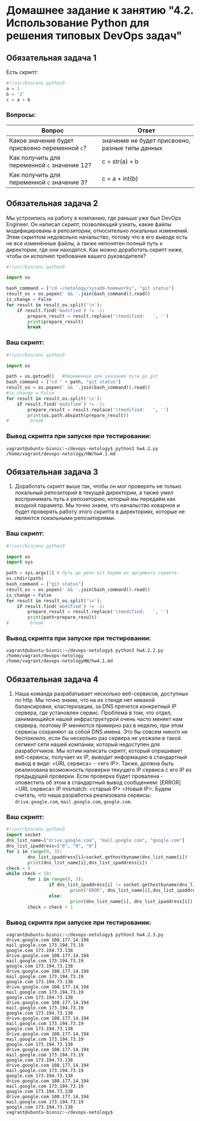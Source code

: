 # Домашнее задание к занятию "4.2. Использование Python для решения типовых DevOps задач"

## Обязательная задача 1

Есть скрипт:
```python
#!/usr/bin/env python3
a = 1
b = '2'
c = a + b
```

### Вопросы:
| Вопрос  | Ответ |
| ------------- | ------------- |
| Какое значение будет присвоено переменной `c`?  | значение не будет присвоено, разные типы данных  |
| Как получить для переменной `c` значение 12?  | c = str(a) + b  |
| Как получить для переменной `c` значение 3?  | c = a + int(b)  |

## Обязательная задача 2
Мы устроились на работу в компанию, где раньше уже был DevOps Engineer. Он написал скрипт, позволяющий узнать, какие файлы модифицированы в репозитории, относительно локальных изменений. Этим скриптом недовольно начальство, потому что в его выводе есть не все изменённые файлы, а также непонятен полный путь к директории, где они находятся. Как можно доработать скрипт ниже, чтобы он исполнял требования вашего руководителя?

```python
#!/usr/bin/env python3

import os

bash_command = ["cd ~/netology/sysadm-homeworks", "git status"]
result_os = os.popen(' && '.join(bash_command)).read()
is_change = False
for result in result_os.split('\n'):
    if result.find('modified') != -1:
        prepare_result = result.replace('\tmodified:   ', '')
        print(prepare_result)
        break
```

### Ваш скрипт:

```python
#!/usr/bin/env python3

import os

path = os.getcwd()   #Переменная для указания пути до git
bash_command = ["cd " + path, "git status"]
result_os = os.popen(' && '.join(bash_command)).read()
#is_change = False
for result in result_os.split('\n'):
    if result.find('modified') != -1:
        prepare_result = result.replace('\tmodified:   ', '')
        print(os.path.abspath(prepare_result))
#        break
```

### Вывод скрипта при запуске при тестировании:
```
vagrant@ubuntu-bionic:~/devops-netology$ python3 hw4.2.py
/home/vagrant/devops-netology/HW/hw4.1.md
```

## Обязательная задача 3
1. Доработать скрипт выше так, чтобы он мог проверять не только локальный репозиторий в текущей директории, а также умел воспринимать путь к репозиторию, который мы передаём как входной параметр. Мы точно знаем, что начальство коварное и будет проверять работу этого скрипта в директориях, которые не являются локальными репозиториями.

### Ваш скрипт:
```python
#!/usr/bin/env python3

import os
import sys

path = sys.argv[1] # Путь до репо Git берём из аргумента скрипта
os.chdir(path)
bash_command = ["git status"]
result_os = os.popen(' && '.join(bash_command)).read()
is_change = False
for result in result_os.split('\n'):
    if result.find('modified') != -1:
        prepare_result = result.replace('\tmodified:   ', '')
        print(path+prepare_result)
#        break
```

### Вывод скрипта при запуске при тестировании:
```
vagrant@ubuntu-bionic:~/devops-netology$ python3 hw4.2.2.py /home/vagrant/devops-netology
/home/vagrant/devops-netologyHW/hw4.1.md
```

## Обязательная задача 4
1. Наша команда разрабатывает несколько веб-сервисов, доступных по http. Мы точно знаем, что на их стенде нет никакой балансировки, кластеризации, за DNS прячется конкретный IP сервера, где установлен сервис. Проблема в том, что отдел, занимающийся нашей инфраструктурой очень часто меняет нам сервера, поэтому IP меняются примерно раз в неделю, при этом сервисы сохраняют за собой DNS имена. Это бы совсем никого не беспокоило, если бы несколько раз сервера не уезжали в такой сегмент сети нашей компании, который недоступен для разработчиков. Мы хотим написать скрипт, который опрашивает веб-сервисы, получает их IP, выводит информацию в стандартный вывод в виде: <URL сервиса> - <его IP>. Также, должна быть реализована возможность проверки текущего IP сервиса c его IP из предыдущей проверки. Если проверка будет провалена - оповестить об этом в стандартный вывод сообщением: [ERROR] <URL сервиса> IP mismatch: <старый IP> <Новый IP>. Будем считать, что наша разработка реализовала сервисы: `drive.google.com`, `mail.google.com`, `google.com`.

### Ваш скрипт:
```python
#!/usr/bin/env python3
import socket
dns_list_name=["drive.google.com", "mail.google.com", "google.com"]
dns_list_ipaddress=["0", "0", "0"]
for i in range(0, 3):
        dns_list_ipaddress[i]=socket.gethostbyname(dns_list_name[i])
        print(dns_list_name[i],dns_list_ipaddress[i])
check = 0
while check < 10:
        for i in range(0, 3):
                if dns_list_ipaddress[i] != socket.gethostbyname(dns_list_name[i]):
                        print("EROR", dns_list_name[i],dns_list_ipaddress[i],socket.gethostbyname(dns_list_name[i]))
                else:
                        print(dns_list_name[i], dns_list_ipaddress[i])
        check = check + 1
```

### Вывод скрипта при запуске при тестировании:
```
vagrant@ubuntu-bionic:~/devops-netology$ python3 hw4.2.3.py
drive.google.com 108.177.14.194
mail.google.com 173.194.73.19
google.com 173.194.73.138
drive.google.com 108.177.14.194
mail.google.com 173.194.73.19
google.com 173.194.73.138
drive.google.com 108.177.14.194
mail.google.com 173.194.73.19
google.com 173.194.73.138
drive.google.com 108.177.14.194
mail.google.com 173.194.73.19
google.com 173.194.73.138
drive.google.com 108.177.14.194
mail.google.com 173.194.73.19
google.com 173.194.73.138
drive.google.com 108.177.14.194
mail.google.com 173.194.73.19
google.com 173.194.73.138
drive.google.com 108.177.14.194
mail.google.com 173.194.73.19
google.com 173.194.73.138
drive.google.com 108.177.14.194
mail.google.com 173.194.73.19
google.com 173.194.73.138
drive.google.com 108.177.14.194
mail.google.com 173.194.73.19
google.com 173.194.73.138
drive.google.com 108.177.14.194
mail.google.com 173.194.73.19
google.com 173.194.73.138
drive.google.com 108.177.14.194
mail.google.com 173.194.73.19
google.com 173.194.73.138
vagrant@ubuntu-bionic:~/devops-netology$
```
